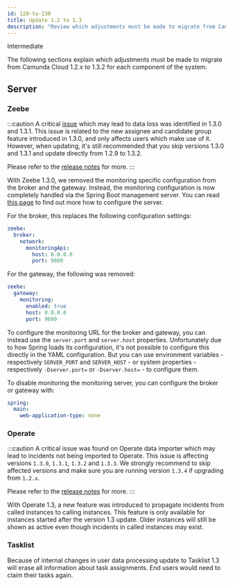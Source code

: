 ```yaml
---
id: 120-to-130
title: Update 1.2 to 1.3
description: "Review which adjustments must be made to migrate from Camunda Cloud 1.2.x to 1.3.2."
---
```

<span class="badge badge--primary">Intermediate</span>

The following sections explain which adjustments must be made to migrate from Camunda Cloud 1.2.x to 1.3.2 for each component of the system.

## Server

### Zeebe

:::caution
A critical [issue](https://github.com/camunda-cloud/zeebe/issues/8611) which may lead to data loss was identified in 1.3.0 and 1.3.1. This issue is related to the new assignee and candidate group feature introduced in 1.3.0, and only affects users which make use of it. However, when updating, it's still recommended that you skip versions 1.3.0 and 1.3.1 and update directly from 1.2.9 to 1.3.2.

Please refer to the [release notes](https://github.com/camunda-cloud/zeebe/releases/tag/1.3.2) for more.
:::

With Zeebe 1.3.0, we removed the monitoring specific configuration from the broker and the gateway. Instead, the monitoring configuration is now completely handled via the Spring Boot management server. You can read [this page](https://docs.spring.io/spring-boot/docs/2.6.x/reference/htmlsingle/#actuator) to find out more how to configure the server.

For the broker, this replaces the following configuration settings:

```yaml
zeebe:
  broker:
    network:
      monitoringApi:
        host: 0.0.0.0
        port: 9600
```

For the gateway, the following was removed:

```yaml
zeebe:
  gateway:
    monitoring:
      enabled: true
      host: 0.0.0.0
      port: 9600
```

To configure the monitoring URL for the broker and gateway, you can instead use the `server.port` and `server.host` properties. Unfortunately due to how Spring loads its configuration, it's not possible to configure this directly in the YAML configuration. But you can use environment variables - respectively `SERVER_PORT` and `SERVER_HOST` - or system properties - respectively `-Dserver.port=` or `-Dserver.host=` - to configure them.

To disable monitoring the monitoring server, you can configure the broker or gateway with:

```yaml
spring:
  main:
    web-application-type: none
```

### Operate

:::caution
A critical issue was found on Operate data importer which may lead to incidents not being imported to Operate. This issue is affecting versions `1.3.0`, `1.3.1`, `1.3.2` and `1.3.3`.
We strongly recommend to skip affected versions and make sure you are running version `1.3.4` if upgrading from `1.2.x`.

Please refer to the [release notes](https://github.com/camunda-cloud/zeebe/releases/tag/1.3.4) for more.
:::

With Operate 1.3, a new feature was introduced to propagate incidents from called instances to calling instances. 
This feature is only available for instances started after the version 1.3 update. Older instances will still be shown as active
even though incidents in called instances may exist.

### Tasklist

Because of internal changes in user data processing update to Tasklist 1.3 will erase all information about task assignments.
End users would need to claim their tasks again.

